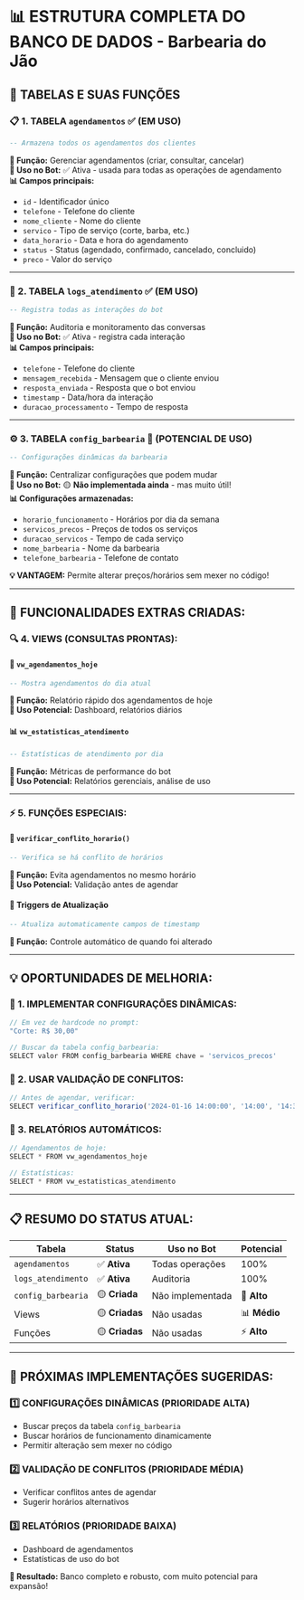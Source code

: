 # 📊 ESTRUTURA COMPLETA DO BANCO DE DADOS - Barbearia do Jão

## 🎯 **TABELAS E SUAS FUNÇÕES**

### **📋 1. TABELA `agendamentos`** ✅ **(EM USO)**
```sql
-- Armazena todos os agendamentos dos clientes
```
**🔧 Função:** Gerenciar agendamentos (criar, consultar, cancelar)  
**📱 Uso no Bot:** ✅ Ativa - usada para todas as operações de agendamento  
**📊 Campos principais:**
- `id` - Identificador único
- `telefone` - Telefone do cliente
- `nome_cliente` - Nome do cliente
- `servico` - Tipo de serviço (corte, barba, etc.)
- `data_horario` - Data e hora do agendamento
- `status` - Status (agendado, confirmado, cancelado, concluido)
- `preco` - Valor do serviço

---

### **📝 2. TABELA `logs_atendimento`** ✅ **(EM USO)**
```sql
-- Registra todas as interações do bot
```
**🔧 Função:** Auditoria e monitoramento das conversas  
**📱 Uso no Bot:** ✅ Ativa - registra cada interação  
**📊 Campos principais:**
- `telefone` - Telefone do cliente
- `mensagem_recebida` - Mensagem que o cliente enviou
- `resposta_enviada` - Resposta que o bot enviou
- `timestamp` - Data/hora da interação
- `duracao_processamento` - Tempo de resposta

---

### **⚙️ 3. TABELA `config_barbearia`** 🔄 **(POTENCIAL DE USO)**
```sql
-- Configurações dinâmicas da barbearia
```
**🔧 Função:** Centralizar configurações que podem mudar  
**📱 Uso no Bot:** 🟡 **Não implementada ainda** - mas muito útil!  
**📊 Configurações armazenadas:**
- `horario_funcionamento` - Horários por dia da semana
- `servicos_precos` - Preços de todos os serviços
- `duracao_servicos` - Tempo de cada serviço
- `nome_barbearia` - Nome da barbearia
- `telefone_barbearia` - Telefone de contato

**💡 VANTAGEM:** Permite alterar preços/horários sem mexer no código!

---

## 🚀 **FUNCIONALIDADES EXTRAS CRIADAS:**

### **🔍 4. VIEWS (CONSULTAS PRONTAS):**

#### **📅 `vw_agendamentos_hoje`**
```sql
-- Mostra agendamentos do dia atual
```
**🔧 Função:** Relatório rápido dos agendamentos de hoje  
**📱 Uso Potencial:** Dashboard, relatórios diários

#### **📊 `vw_estatisticas_atendimento`**
```sql
-- Estatísticas de atendimento por dia
```
**🔧 Função:** Métricas de performance do bot  
**📱 Uso Potencial:** Relatórios gerenciais, análise de uso

---

### **⚡ 5. FUNÇÕES ESPECIAIS:**

#### **🚫 `verificar_conflito_horario()`**
```sql
-- Verifica se há conflito de horários
```
**🔧 Função:** Evita agendamentos no mesmo horário  
**📱 Uso Potencial:** Validação antes de agendar

#### **🔄 Triggers de Atualização**
```sql
-- Atualiza automaticamente campos de timestamp
```
**🔧 Função:** Controle automático de quando foi alterado

---

## 💡 **OPORTUNIDADES DE MELHORIA:**

### **🎯 1. IMPLEMENTAR CONFIGURAÇÕES DINÂMICAS:**
```javascript
// Em vez de hardcode no prompt:
"Corte: R$ 30,00"

// Buscar da tabela config_barbearia:
SELECT valor FROM config_barbearia WHERE chave = 'servicos_precos'
```

### **🎯 2. USAR VALIDAÇÃO DE CONFLITOS:**
```javascript
// Antes de agendar, verificar:
SELECT verificar_conflito_horario('2024-01-16 14:00:00', '14:00', '14:30')
```

### **🎯 3. RELATÓRIOS AUTOMÁTICOS:**
```javascript
// Agendamentos de hoje:
SELECT * FROM vw_agendamentos_hoje

// Estatísticas:
SELECT * FROM vw_estatisticas_atendimento
```

---

## 📋 **RESUMO DO STATUS ATUAL:**

| Tabela | Status | Uso no Bot | Potencial |
|--------|--------|------------|-----------|
| `agendamentos` | ✅ **Ativa** | Todas operações | 100% |
| `logs_atendimento` | ✅ **Ativa** | Auditoria | 100% |
| `config_barbearia` | 🟡 **Criada** | Não implementada | 🚀 **Alto** |
| Views | 🟡 **Criadas** | Não usadas | 📊 **Médio** |
| Funções | 🟡 **Criadas** | Não usadas | ⚡ **Alto** |

---

## 🚀 **PRÓXIMAS IMPLEMENTAÇÕES SUGERIDAS:**

### **1️⃣ CONFIGURAÇÕES DINÂMICAS (PRIORIDADE ALTA)**
- Buscar preços da tabela `config_barbearia`
- Buscar horários de funcionamento dinamicamente
- Permitir alteração sem mexer no código

### **2️⃣ VALIDAÇÃO DE CONFLITOS (PRIORIDADE MÉDIA)**
- Verificar conflitos antes de agendar
- Sugerir horários alternativos

### **3️⃣ RELATÓRIOS (PRIORIDADE BAIXA)**
- Dashboard de agendamentos
- Estatísticas de uso do bot

**🎯 Resultado:** Banco completo e robusto, com muito potencial para expansão!